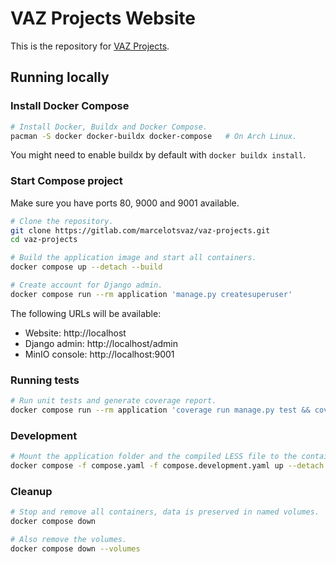# VAZ Projects Website
This is the repository for [VAZ Projects](https://vazprojects.com).



## Running locally


### Install Docker Compose
```sh
# Install Docker, Buildx and Docker Compose.
pacman -S docker docker-buildx docker-compose	# On Arch Linux.
```

You might need to enable buildx by default with `docker buildx install`.


### Start Compose project
Make sure you have ports 80, 9000 and 9001 available.

```sh
# Clone the repository.
git clone https://gitlab.com/marcelotsvaz/vaz-projects.git
cd vaz-projects

# Build the application image and start all containers.
docker compose up --detach --build

# Create account for Django admin.
docker compose run --rm application 'manage.py createsuperuser'
```

The following URLs will be available:
- Website: http://localhost
- Django admin: http://localhost/admin
- MinIO console: http://localhost:9001


### Running tests
```sh
# Run unit tests and generate coverage report.
docker compose run --rm application 'coverage run manage.py test && coverage report'
```


### Development
```sh
# Mount the application folder and the compiled LESS file to the container so you can make changes without rebuilding the image.
docker compose -f compose.yaml -f compose.development.yaml up --detach --build
```


### Cleanup
```sh
# Stop and remove all containers, data is preserved in named volumes.
docker compose down

# Also remove the volumes.
docker compose down --volumes
```